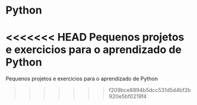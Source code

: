# Python
<<<<<<< HEAD
 Pequenos projetos e exercicios para o aprendizado de Python
=======
Pequenos projetos e exercicios para o aprendizado de Python
>>>>>>> f209bce8894b5dcc531d5d4bf2b920e5bf0219f4

